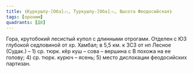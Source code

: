 ```yaml
---
title: ⦗Куркушлу-[Оба]⒯, Туркушлу-[Оба]⒯, Высота Феодосийская⦘
tags: [ороним]
quadrants: [Д8]
---
```


Гора, крутобокий лесистый купол с длинными отрогами. Отделен с ЮЗ глубокой
седловиной от хр. Хамбал; в 5,5 км. к ЗСЗ от нп Лесное (Судак.) – 1) ср. тюрк.
кёр куш – сова – вершина с В похожа на ее голову; 4) ср. тюрк. курюч – ясень; 5)
место дислокации феодосийских партизан.
